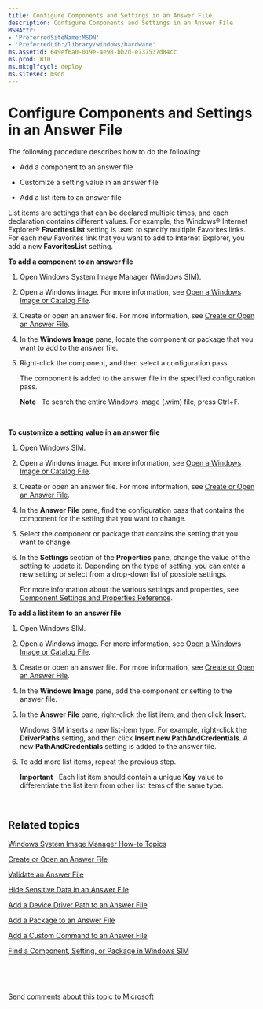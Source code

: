 ```yaml
---
title: Configure Components and Settings in an Answer File
description: Configure Components and Settings in an Answer File
MSHAttr:
- 'PreferredSiteName:MSDN'
- 'PreferredLib:/library/windows/hardware'
ms.assetid: 649ef6a0-019e-4e98-bb2d-e737537d84cc
ms.prod: W10
ms.mktglfcycl: deploy
ms.sitesec: msdn
---
```


# Configure Components and Settings in an Answer File


The following procedure describes how to do the following:

-   Add a component to an answer file

-   Customize a setting value in an answer file

-   Add a list item to an answer file

List items are settings that can be declared multiple times, and each declaration contains different values. For example, the Windows® Internet Explorer® **FavoritesList** setting is used to specify multiple Favorites links. For each new Favorites link that you want to add to Internet Explorer, you add a new **FavoritesList** setting.

**To add a component to an answer file**

1.  Open Windows System Image Manager (Windows SIM).

2.  Open a Windows image. For more information, see [Open a Windows Image or Catalog File](open-a-windows-image-or-catalog-file-win8.md).

3.  Create or open an answer file. For more information, see [Create or Open an Answer File](create-or-open-an-answer-file-win8.md).

4.  In the **Windows Image** pane, locate the component or package that you want to add to the answer file.

5.  Right-click the component, and then select a configuration pass.

    The component is added to the answer file in the specified configuration pass.

    **Note**  
    To search the entire Windows image (.wim) file, press Ctrl+F.

     

**To customize a setting value in an answer file**

1.  Open Windows SIM.

2.  Open a Windows image. For more information, see [Open a Windows Image or Catalog File](open-a-windows-image-or-catalog-file-win8.md).

3.  Create or open an answer file. For more information, see [Create or Open an Answer File](create-or-open-an-answer-file-win8.md).

4.  In the **Answer File** pane, find the configuration pass that contains the component for the setting that you want to change.

5.  Select the component or package that contains the setting that you want to change.

6.  In the **Settings** section of the **Properties** pane, change the value of the setting to update it. Depending on the type of setting, you can enter a new setting or select from a drop-down list of possible settings.

    For more information about the various settings and properties, see [Component Settings and Properties Reference](component-settings-and-properties-referencewin8.md).

**To add a list item to an answer file**

1.  Open Windows SIM.

2.  Open a Windows image. For more information, see [Open a Windows Image or Catalog File](open-a-windows-image-or-catalog-file-win8.md).

3.  Create or open an answer file. For more information, see [Create or Open an Answer File](create-or-open-an-answer-file-win8.md).

4.  In the **Windows Image** pane, add the component or setting to the answer file.

5.  In the **Answer File** pane, right-click the list item, and then click **Insert**.

    Windows SIM inserts a new list-item type. For example, right-click the **DriverPaths** setting, and then click **Insert new PathAndCredentials**. A new **PathAndCredentials** setting is added to the answer file.

6.  To add more list items, repeat the previous step.

    **Important**  
    Each list item should contain a unique **Key** value to differentiate the list item from other list items of the same type.

     

## Related topics


[Windows System Image Manager How-to Topics](windows-system-image-manager-how-to-topics-win8.md)

[Create or Open an Answer File](create-or-open-an-answer-file-win8.md)

[Validate an Answer File](validate-an-answer-file-win8.md)

[Hide Sensitive Data in an Answer File](hide-sensitive-data-in-an-answer-file-win8.md)

[Add a Device Driver Path to an Answer File](add-a-device-driver-path-to-an-answer-file-win8.md)

[Add a Package to an Answer File](add-a-package-to-an-answer-file-win8.md)

[Add a Custom Command to an Answer File](add-a-custom-command-to-an-answer-file-win8.md)

[Find a Component, Setting, or Package in Windows SIM](find-a-component-setting-or-package-in-windows-sim-win8.md)

 

 

[Send comments about this topic to Microsoft](mailto:wsddocfb@microsoft.com?subject=Documentation%20feedback%20%5Bp_wsim\p_wsim%5D:%20Configure%20Components%20and%20Settings%20in%20an%20Answer%20File%20%20RELEASE:%20%2810/17/2016%29&body=%0A%0APRIVACY%20STATEMENT%0A%0AWe%20use%20your%20feedback%20to%20improve%20the%20documentation.%20We%20don't%20use%20your%20email%20address%20for%20any%20other%20purpose,%20and%20we'll%20remove%20your%20email%20address%20from%20our%20system%20after%20the%20issue%20that%20you're%20reporting%20is%20fixed.%20While%20we're%20working%20to%20fix%20this%20issue,%20we%20might%20send%20you%20an%20email%20message%20to%20ask%20for%20more%20info.%20Later,%20we%20might%20also%20send%20you%20an%20email%20message%20to%20let%20you%20know%20that%20we've%20addressed%20your%20feedback.%0A%0AFor%20more%20info%20about%20Microsoft's%20privacy%20policy,%20see%20http://privacy.microsoft.com/en-us/default.aspx. "Send comments about this topic to Microsoft")





